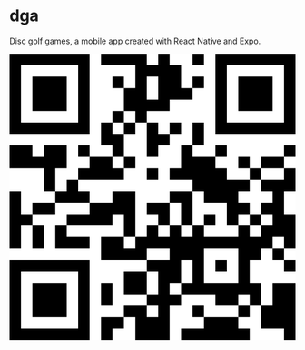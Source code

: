 # dga

Disc golf games, a mobile app created with React Native and Expo.


<svg height="100%" width="100%" viewBox="0 0 25 25"><path fill="#FFFFFF" d="M0,0 h25v25H0z"></path><path fill="#000000" d="M0 0h7v1H0zM8 0h4v1H8zM13 0h1v1H13zM16 0h1v1H16zM18,0 h7v1H18zM0 1h1v1H0zM6 1h1v1H6zM11 1h4v1H11zM18 1h1v1H18zM24,1 h1v1H24zM0 2h1v1H0zM2 2h3v1H2zM6 2h1v1H6zM9 2h1v1H9zM11 2h1v1H11zM13 2h2v1H13zM16 2h1v1H16zM18 2h1v1H18zM20 2h3v1H20zM24,2 h1v1H24zM0 3h1v1H0zM2 3h3v1H2zM6 3h1v1H6zM10 3h2v1H10zM13 3h3v1H13zM18 3h1v1H18zM20 3h3v1H20zM24,3 h1v1H24zM0 4h1v1H0zM2 4h3v1H2zM6 4h1v1H6zM10 4h4v1H10zM18 4h1v1H18zM20 4h3v1H20zM24,4 h1v1H24zM0 5h1v1H0zM6 5h1v1H6zM9 5h1v1H9zM11 5h1v1H11zM18 5h1v1H18zM24,5 h1v1H24zM0 6h7v1H0zM8 6h1v1H8zM10 6h1v1H10zM12 6h1v1H12zM14 6h1v1H14zM16 6h1v1H16zM18,6 h7v1H18zM8 7h2v1H8zM12 7h2v1H12zM16 7h1v1H16zM0 8h2v1H0zM3 8h2v1H3zM6 8h1v1H6zM9 8h1v1H9zM12 8h1v1H12zM15 8h1v1H15zM18 8h1v1H18zM24,8 h1v1H24zM0 9h5v1H0zM7 9h2v1H7zM10 9h1v1H10zM15 9h3v1H15zM20 9h1v1H20zM22 9h2v1H22zM3 10h1v1H3zM6 10h4v1H6zM12 10h1v1H12zM14 10h5v1H14zM21 10h1v1H21zM24,10 h1v1H24zM3 11h1v1H3zM5 11h1v1H5zM16 11h5v1H16zM22,11 h3v1H22zM0 12h1v1H0zM4 12h3v1H4zM9 12h2v1H9zM14 12h2v1H14zM17 12h3v1H17zM23 12h1v1H23zM0 13h1v1H0zM2 13h2v1H2zM7 13h4v1H7zM12 13h2v1H12zM15 13h1v1H15zM19 13h2v1H19zM22 13h2v1H22zM0 14h2v1H0zM5 14h4v1H5zM10 14h1v1H10zM13 14h1v1H13zM15 14h1v1H15zM17 14h1v1H17zM19 14h1v1H19zM21 14h1v1H21zM23,14 h2v1H23zM0 15h1v1H0zM2 15h1v1H2zM4 15h1v1H4zM10 15h1v1H10zM12 15h1v1H12zM14 15h1v1H14zM16 15h1v1H16zM20 15h1v1H20zM22,15 h3v1H22zM0 16h1v1H0zM2 16h1v1H2zM4 16h3v1H4zM8 16h2v1H8zM11 16h12v1H11zM24,16 h1v1H24zM8 17h4v1H8zM14 17h3v1H14zM20 17h2v1H20zM23 17h1v1H23zM0 18h7v1H0zM12 18h3v1H12zM16 18h1v1H16zM18 18h1v1H18zM20 18h1v1H20zM24,18 h1v1H24zM0 19h1v1H0zM6 19h1v1H6zM10 19h2v1H10zM13 19h2v1H13zM16 19h1v1H16zM20 19h1v1H20zM0 20h1v1H0zM2 20h3v1H2zM6 20h1v1H6zM8 20h1v1H8zM10 20h2v1H10zM13 20h1v1H13zM15 20h7v1H15zM23,20 h2v1H23zM0 21h1v1H0zM2 21h3v1H2zM6 21h1v1H6zM8 21h1v1H8zM12 21h3v1H12zM18 21h2v1H18zM21 21h1v1H21zM23,21 h2v1H23zM0 22h1v1H0zM2 22h3v1H2zM6 22h1v1H6zM10 22h2v1H10zM13 22h1v1H13zM16 22h1v1H16zM20 22h1v1H20zM22,22 h3v1H22zM0 23h1v1H0zM6 23h1v1H6zM8 23h2v1H8zM11 23h3v1H11zM17 23h3v1H17zM22,23 h3v1H22zM0 24h7v1H0zM8 24h1v1H8zM11 24h3v1H11zM15 24h6v1H15zM24,24 h1v1H24z"></path></svg>
